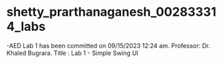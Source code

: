 # shetty_prarthanaganesh_002833314_labs
-AED Lab 1 has been committed on 09/15/2023 12:24 am. Professor: Dr. Khaled Bugrara. Title : Lab 1 - Simple Swing UI
